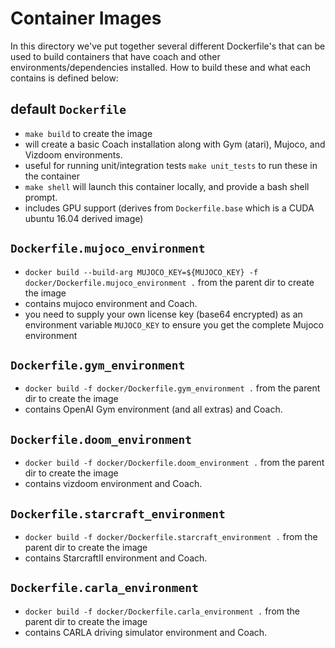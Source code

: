 # Container Images

In this directory we've put together several different Dockerfile's that can be used to build
containers that have coach and other environments/dependencies installed.  How to build these
and what each contains is defined below:

## default `Dockerfile`
* `make build` to create the image
* will create a basic Coach installation along with Gym (atari), Mujoco, and Vizdoom environments.
* useful for running unit/integration tests  `make unit_tests` to run these in the container
* `make shell` will launch this container locally, and provide a bash shell prompt.
* includes GPU support (derives from `Dockerfile.base` which is a CUDA ubuntu 16.04 derived image)

## `Dockerfile.mujoco_environment`
* `docker build --build-arg MUJOCO_KEY=${MUJOCO_KEY} -f docker/Dockerfile.mujoco_environment .`
  from the parent dir to create the image
* contains mujoco environment and Coach.
* you need to supply your own license key (base64 encrypted) as an environment variable `MUJOCO_KEY`
  to ensure you get the complete Mujoco environment

## `Dockerfile.gym_environment`
* `docker build -f docker/Dockerfile.gym_environment .` from the parent dir to create the image
* contains OpenAI Gym environment (and all extras) and Coach.

## `Dockerfile.doom_environment`
* `docker build -f docker/Dockerfile.doom_environment .` from the parent dir to create the image
* contains vizdoom environment and Coach.

## `Dockerfile.starcraft_environment`
* `docker build -f docker/Dockerfile.starcraft_environment .` from the parent dir to create the image
* contains StarcraftII environment and Coach.

## `Dockerfile.carla_environment`
* `docker build -f docker/Dockerfile.carla_environment .` from the parent dir to create the image
* contains CARLA driving simulator environment and Coach.
